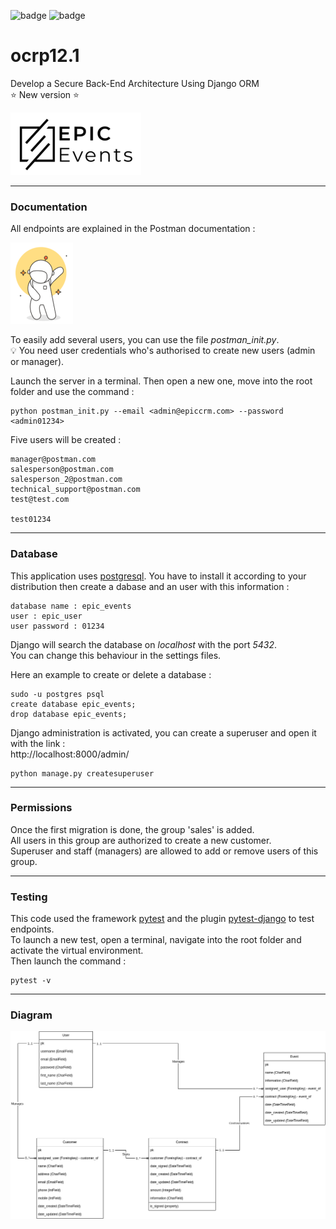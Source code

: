![badge](https://img.shields.io/static/v1?label=Project&nbsp;OC&message=12&color=blueviolet&style=for-the-badge)
![badge](https://img.shields.io/static/v1?label=Status&message=InProgress&color=blue&style=for-the-badge)

# ocrp12.1

Develop a Secure Back-End Architecture Using Django ORM  
⭐ New version ⭐

![Logo epicevents](https://raw.githubusercontent.com/FLinguenheld/ocrp12.1/main/logos/epicevents.png "Logo")


****
### Documentation

All endpoints are explained in the Postman documentation :  

[![Logo PostMan](https://raw.githubusercontent.com/FLinguenheld/ocrp12.1/main/logos/postman.png "Postman")](https://documenter.getpostman.com/view/19051270/2s8YzXwLV1)

To easily add several users, you can use the file *postman_init.py*.  
💡 You need user credentials who's authorised to create new users (admin or manager).  

Launch the server in a terminal. Then open a new one, move into the root folder and use the command :  

    python postman_init.py --email <admin@epiccrm.com> --password <admin01234>

Five users will be created :

    manager@postman.com
    salesperson@postman.com
    salesperson_2@postman.com
    technical_support@postman.com
    test@test.com

    test01234

****
### Database

This application uses [postgresql](https://www.postgresql.org). You have to install it according to your distribution then 
create a dabase and an user with this information :

    database name : epic_events
    user : epic_user
    user password : 01234

Django will search the database on *localhost* with the port *5432*.  
You can change this behaviour in the settings files.

Here an example to create or delete a database :

    sudo -u postgres psql
    create database epic_events;
    drop database epic_events;

Django administration is activated, you can create a superuser and open it with the link :  
http://localhost:8000/admin/

    python manage.py createsuperuser

****
### Permissions

Once the first migration is done, the group 'sales' is added.  
All users in this group are authorized to create a new customer.  
Superuser and staff (managers) are allowed to add or remove users of this group.  

****
### Testing

This code used the framework [pytest](https://docs.pytest.org/en/latest/contents.html) and the plugin [pytest-django](https://pytest-django.readthedocs.io/en/latest/index.html) to test endpoints.  
To launch a new test, open a terminal, navigate into the root folder and activate the virtual environment.  
Then launch the command :

    pytest -v

****
### Diagram

![Epic crm diagram](https://raw.githubusercontent.com/FLinguenheld/ocrp12.1/main/logos/Diagram_Epic_events.png "Logo")
